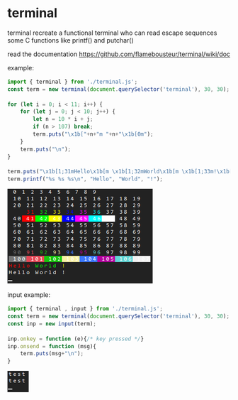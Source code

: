# terminal
terminal recreate a functional terminal who can read escape sequences
some C functions like printf() and putchar()

read the documentation https://github.com/flamebousteur/terminal/wiki/doc

example:
```js
import { terminal } from './terminal.js';
const term = new terminal(document.querySelector('terminal'), 30, 30);

for (let i = 0; i < 11; i++) {
	for (let j = 0; j < 10; j++) {
		let n = 10 * i + j;
		if (n > 107) break;
		term.puts("\x1b["+n+"m "+n+"\x1b[0m");
	}
	term.puts("\n");
}

term.puts("\x1b[1;31mHello\x1b[m \x1b[1;32mWorld\x1b[m \x1b[1;33m!\x1b[0m\n");
term.printf("%s %s %s\n", "Hello", "World", "!");
```
![](./capture1.png)

input example:
```js
import { terminal , input } from './terminal.js';
const term = new terminal(document.querySelector('terminal'), 30, 30);
const inp = new input(term);

inp.onkey = function (e){/* key pressed */}
inp.onsend = function (msg){
	term.puts(msg+"\n");
}
```

![](./capture2.png)
